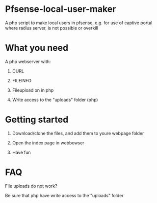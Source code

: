 # Pfsense-local-user-maker
A php script to make local users in pfsense, e.g. for use of captive portal where radius server, is not possible or overkill

# What you need
A php webserver with:

1) CURL

2) FILEINFO

3) Fileupload on in php

4) Write access to the "uploads" folder (php)

# Getting started
1) Download/clone the files, and add them to youre webpage folder

2) Open the index page in webbowser

3) Have fun

# FAQ
File uploads do not work?

Be sure that php have write access to the "uploads" folder
